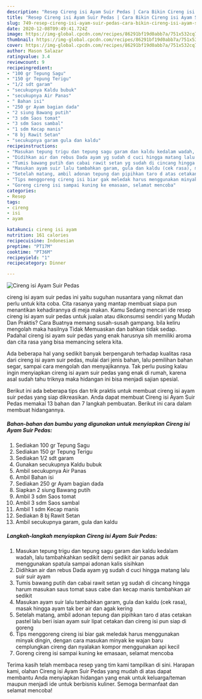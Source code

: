 ```yaml
---
description: "Resep Cireng isi Ayam Suir Pedas | Cara Bikin Cireng isi Ayam Suir Pedas Yang Enak dan Simpel"
title: "Resep Cireng isi Ayam Suir Pedas | Cara Bikin Cireng isi Ayam Suir Pedas Yang Enak dan Simpel"
slug: 749-resep-cireng-isi-ayam-suir-pedas-cara-bikin-cireng-isi-ayam-suir-pedas-yang-enak-dan-simpel
date: 2020-12-08T09:49:41.724Z
image: https://img-global.cpcdn.com/recipes/86291bf19d0abb7a/751x532cq70/cireng-isi-ayam-suir-pedas-foto-resep-utama.jpg
thumbnail: https://img-global.cpcdn.com/recipes/86291bf19d0abb7a/751x532cq70/cireng-isi-ayam-suir-pedas-foto-resep-utama.jpg
cover: https://img-global.cpcdn.com/recipes/86291bf19d0abb7a/751x532cq70/cireng-isi-ayam-suir-pedas-foto-resep-utama.jpg
author: Mason Salazar
ratingvalue: 3.4
reviewcount: 9
recipeingredient:
- "100 gr Tepung Sagu"
- "150 gr Tepung Terigu"
- "1/2 sdt garam"
- "secukupnya Kaldu bubuk"
- "secukupnya Air Panas"
- " Bahan isi"
- "250 gr Ayam bagian dada"
- "2 siung Bawang putih"
- "3 sdm Saos tomat"
- "3 sdm Saos sambal"
- "1 sdm Kecap manis"
- "8 bj Rawit Setan"
- "secukupnya garam gula dan kaldu"
recipeinstructions:
- "Masukan tepung trigu dan tepung sagu garam dan kaldu kedalam wadah, lalu tambahkahkan sedikit demi sedikit air panas aduk menggunakan spatula sampai adonan kalis sisihkan"
- "Didihkan air dan rebus Dada ayam yg sudah d cuci hingga matang lalu suir suir ayam"
- "Tumis bawang putih dan cabai rawit setan yg sudah di cincang hingga harum masukan saus tomat saus cabe dan kecap manis tambahkan air sedikit"
- "Masukan ayam suir lalu tambahkan garam, gula dan kaldu (cek rasa), masak hingga ayam tak ber air dan agak kering"
- "Setelah matang, ambil adonan tepung dan pipihkan taro d atas cetakan pastel lalu beri isian ayam suir lipat cetakan dan cireng isi pun siap di goreng"
- "Tips menggoreng cireng isi biar gak meledak harus menggunakan minyak dingin, dengan cara masukan minyak ke wajan baru cemplungkan cireng dan nyalakan kompor menggunakan api kecil"
- "Goreng cireng isi sampai kuning ke emasaan, selamat mencoba"
categories:
- Resep
tags:
- cireng
- isi
- ayam

katakunci: cireng isi ayam 
nutrition: 161 calories
recipecuisine: Indonesian
preptime: "PT17M"
cooktime: "PT36M"
recipeyield: "1"
recipecategory: Dinner

---
```



![Cireng isi Ayam Suir Pedas](https://img-global.cpcdn.com/recipes/86291bf19d0abb7a/751x532cq70/cireng-isi-ayam-suir-pedas-foto-resep-utama.jpg)


cireng isi ayam suir pedas ini yaitu suguhan nusantara yang nikmat dan perlu untuk kita coba. Cita rasanya yang mantap membuat siapa pun menantikan kehadirannya di meja makan.
Kamu Sedang mencari ide resep cireng isi ayam suir pedas untuk jualan atau dikonsumsi sendiri yang Mudah Dan Praktis? Cara Buatnya memang susah-susah gampang. bila keliru mengolah maka hasilnya Tidak Memuaskan dan bahkan tidak sedap. Padahal cireng isi ayam suir pedas yang enak harusnya sih memiliki aroma dan cita rasa yang bisa memancing selera kita.

Ada beberapa hal yang sedikit banyak berpengaruh terhadap kualitas rasa dari cireng isi ayam suir pedas, mulai dari jenis bahan, lalu pemilihan bahan segar, sampai cara mengolah dan menyajikannya. Tak perlu pusing kalau ingin menyiapkan cireng isi ayam suir pedas yang enak di rumah, karena asal sudah tahu triknya maka hidangan ini bisa menjadi sajian spesial.




Berikut ini ada beberapa tips dan trik praktis untuk membuat cireng isi ayam suir pedas yang siap dikreasikan. Anda dapat membuat Cireng isi Ayam Suir Pedas memakai 13 bahan dan 7 langkah pembuatan. Berikut ini cara dalam membuat hidangannya.

<!--inarticleads1-->

##### Bahan-bahan dan bumbu yang digunakan untuk menyiapkan Cireng isi Ayam Suir Pedas:

1. Sediakan 100 gr Tepung Sagu
1. Sediakan 150 gr Tepung Terigu
1. Sediakan 1/2 sdt garam
1. Gunakan secukupnya Kaldu bubuk
1. Ambil secukupnya Air Panas
1. Ambil  Bahan isi
1. Sediakan 250 gr Ayam bagian dada
1. Siapkan 2 siung Bawang putih
1. Ambil 3 sdm Saos tomat
1. Ambil 3 sdm Saos sambal
1. Ambil 1 sdm Kecap manis
1. Sediakan 8 bj Rawit Setan
1. Ambil secukupnya garam, gula dan kaldu




<!--inarticleads2-->

##### Langkah-langkah menyiapkan Cireng isi Ayam Suir Pedas:

1. Masukan tepung trigu dan tepung sagu garam dan kaldu kedalam wadah, lalu tambahkahkan sedikit demi sedikit air panas aduk menggunakan spatula sampai adonan kalis sisihkan
1. Didihkan air dan rebus Dada ayam yg sudah d cuci hingga matang lalu suir suir ayam
1. Tumis bawang putih dan cabai rawit setan yg sudah di cincang hingga harum masukan saus tomat saus cabe dan kecap manis tambahkan air sedikit
1. Masukan ayam suir lalu tambahkan garam, gula dan kaldu (cek rasa), masak hingga ayam tak ber air dan agak kering
1. Setelah matang, ambil adonan tepung dan pipihkan taro d atas cetakan pastel lalu beri isian ayam suir lipat cetakan dan cireng isi pun siap di goreng
1. Tips menggoreng cireng isi biar gak meledak harus menggunakan minyak dingin, dengan cara masukan minyak ke wajan baru cemplungkan cireng dan nyalakan kompor menggunakan api kecil
1. Goreng cireng isi sampai kuning ke emasaan, selamat mencoba




Terima kasih telah membaca resep yang tim kami tampilkan di sini. Harapan kami, olahan Cireng isi Ayam Suir Pedas yang mudah di atas dapat membantu Anda menyiapkan hidangan yang enak untuk keluarga/teman maupun menjadi ide untuk berbisnis kuliner. Semoga bermanfaat dan selamat mencoba!
